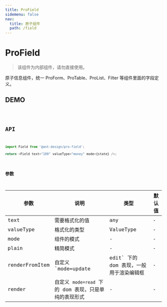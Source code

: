 ```yaml
---
title: ProField
sidemenu: false
nav:
  title: 原子组件
  path: /field
---
```


# ProField

> 该组件为内部组件，请勿直接使用。

原子信息组件，统一 ProForm、ProTable、ProList、Filter 等组件里面的字段定义。

## DEMO

<code src="../demos/base.tsx" />

## API

```typescript | pure
import Field from '@ant-design/pro-field';

return <Field text="100" valueType="money" mode={state} />;
```

### 参数

| 参数 | 说明 | 类型 | 默认值 |
| --- | --- | --- | --- |
| text | 需要格式化的值 | any | - |
| valueType | 格式化的类型 | ValueType | - |
| mode | 组件的模式 | - | - |
| plain | 精简模式 | - | - |
| renderFromItem | 自定义 `mode=update | edit` 下的 dom 表现，一般用于渲染编辑框 | - | - |
| render | 自定义 `mode=read` 下的 dom 表现，只是单纯的表现形式 | - | - |
